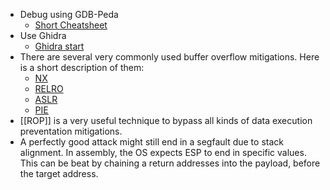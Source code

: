 - Debug using GDB-Peda
    - [Short Cheatsheet]()
- Use Ghidra
    - [Ghidra start](https://guyinatuxedo.github.io/02-intro_tooling/ghidra/index.html) 
- There are several very commonly used buffer overflow mitigations. Here is a short description of them:
	- [NX](NX) 
	- [RELRO](RELRO) 
    - [ASLR](ASLR) 
    - [PIE](PIE)
- [[ROP]] is a very useful technique to bypass all kinds of data execution preventation mitigations. 
- A perfectly good attack might still end in a segfault due to stack alignment. In assembly, the OS expects ESP to end in specific values. This can be beat by chaining a return addresses into the payload, before the target address. 
